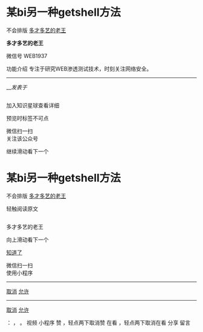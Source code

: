#  某bi另一种getshell方法

不会排版  [ 多才多艺的老王 ](javascript:void\(0\);)

**多才多艺的老王** ![]()

微信号 WEB1937

功能介绍 专注于研究WEB渗透测试技术，时刻关注网络安全。

____

___发表于_

![]()

   加入知识星球查看详细![]()

  

  

预览时标签不可点

微信扫一扫  
关注该公众号

继续滑动看下一个

# 某bi另一种getshell方法

不会排版  [ 多才多艺的老王 ](javascript:void\(0\);)

轻触阅读原文

![]()

多才多艺的老王

向上滑动看下一个

[知道了](javascript:;)

微信扫一扫  
使用小程序

****

[取消](javascript:void\(0\);) [允许](javascript:void\(0\);)

****

[取消](javascript:void\(0\);) [允许](javascript:void\(0\);)

： ， 。   视频 小程序 赞 ，轻点两下取消赞 在看 ，轻点两下取消在看 分享 留言

